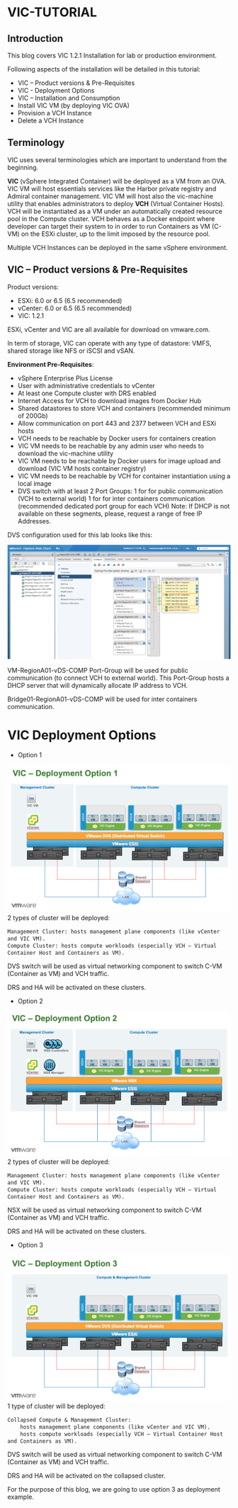 # VIC-TUTORIAL



## Introduction

 

This blog covers VIC 1.2.1 Installation for lab or production environment.

Following aspects of the installation will be detailed in this tutorial:

* VIC – Product versions & Pre-Requisites
* VIC - Deployment Options
* VIC – Installation and Consumption
* Install VIC VM (by deploying VIC OVA)
* Provision a VCH Instance
* Delete a VCH Instance

 

## Terminology


VIC uses several terminologies which are important to understand from the beginning.

**VIC** (vSphere Integrated Container) will be deployed as a VM from an OVA.
VIC VM will host essentials services like the Harbor private registry and Admiral container management.
VIC VM will host also the vic-machine utility that enables administrators to deploy **VCH** (Virtual Container Hosts).
VCH will be instantiated as a VM under an automatically created resource pool in the Compute cluster.
VCH behaves as a Docker endpoint where developer can target their system to in order to run Containers as VM (C-VM) on the ESXi cluster, up to the limit imposed by the resource pool.

Multiple VCH Instances can be deployed in the same vSphere environment.

 

## VIC – Product versions & Pre-Requisites

 

Product versions:

* ESXi: 6.0 or 6.5 (6.5 recommended)
* vCenter: 6.0 or 6.5 (6.5 recommended)
* VIC: 1.2.1

ESXi, vCenter and VIC are all available for download on vmware.com.

In term of storage, VIC can operate with any type of datastore: VMFS, shared storage like NFS or iSCSI and vSAN.

 

 

__Environment Pre-Requisites__:

* vSphere Enterprise Plus License
* User with administrative credentials to vCenter
* At least one Compute cluster with DRS enabled
* Internet Access for VCH to download images from Docker Hub
* Shared datastores to store VCH and containers (recommended minimum of 200Gb)
* Allow communication on port 443 and 2377 between VCH and ESXi hosts
* VCH needs to be reachable by Docker users for containers creation
* VIC VM needs to be reachable by any admin user who needs to download the vic-machine utility
* VIC VM needs to be reachable by Docker users for image upload and download (VIC VM hosts container registry)
* VIC VM needs to be reachable by VCH for container instantiation using a local image
* DVS switch with at least 2 Port Groups:
        1 for for public communication (VCH to external world)
        1 for for inter containers communication (recommended dedicated port group for each VCH)
        Note: If DHCP is not available on these segments, please, request a range of free IP Addresses.

 

DVS configuration used for this lab looks like this:

![](images/image1.png)


VM-RegionA01-vDS-COMP Port-Group will be used for public communication (to connect VCH to external world). This Port-Group hosts a DHCP server that will dynamically allocate IP address to VCH.

Bridge01-RegionA01-vDS-COMP will be used for inter containers communication.


# VIC  Deployment Options


 * Option 1
 
 ![](images/image2.png)
 2 types of cluster will be deployed:

    Management Cluster: hosts management plane components (like vCenter and VIC VM).
    Compute Cluster: hosts compute workloads (especially VCH – Virtual Container Host and Containers as VM).

DVS switch will be used as virtual networking component to switch C-VM (Container as VM) and VCH traffic.

DRS and HA will be activated on these clusters.

* Option 2

 ![](images/image3.png)
 2 types of cluster will be deployed:

    Management Cluster: hosts management plane components (like vCenter and VIC VM).
    Compute Cluster: hosts compute workloads (especially VCH – Virtual Container Host and Containers as VM).

NSX will be used as virtual networking component to switch C-VM (Container as VM) and VCH traffic.

DRS and HA will be activated on these clusters.



* Option 3

 ![](images/image4.png)
 1 type of cluster will be deployed:

    Collapsed Compute & Management Cluster:
        hosts management plane components (like vCenter and VIC VM).
        hosts compute workloads (especially VCH – Virtual Container Host and Containers as VM).

DVS switch will be used as virtual networking component to switch C-VM (Container as VM) and VCH traffic.

DRS and HA will be activated on the collapsed cluster.

 

For the purpose of this blog, we are going to use option 3 as deployment example.

